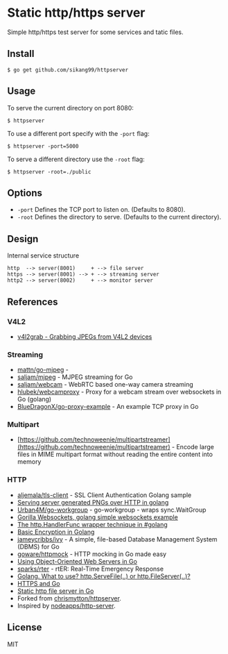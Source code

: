 # Static http/https server

Simple http/https test server for some services and tatic files.

## Install

    $ go get github.com/sikang99/httpserver

## Usage

To serve the current directory on port 8080:

    $ httpserver

To use a different port specify with the `-port` flag:

    $ httpserver -port=5000

To serve a different directory use the `-root` flag:

    $ httpserver -root=./public

## Options

* `-port` Defines the TCP port to listen on. (Defaults to 8080).
* `-root` Defines the directory to serve. (Defaults to the current directory).


## Design

Internal service structure

	http  --> server(8001)     + --> file server
	https --> server(8001) --> + --> streaming server
	http2 --> server(8002)     + --> monitor server




## References

### V4L2

- [v4l2grab - Grabbing JPEGs from V4L2 devices](http://www.twam.info/linux/v4l2grab-grabbing-jpegs-from-v4l2-devices)

### Streaming

- [mattn/go-mjpeg](https://github.com/mattn/go-mjpeg) - 
- [saljam/mjpeg](https://github.com/saljam/mjpeg) - MJPEG streaming for Go
- [saljam/webcam](https://github.com/saljam/webcam) - WebRTC based one-way camera streaming
- [hlubek/webcamproxy](https://github.com/hlubek/webcamproxy) - Proxy for a webcam stream over websockets in Go (golang)
- [BlueDragonX/go-proxy-example](https://github.com/BlueDragonX/go-proxy-example) - An example TCP proxy in Go

### Multipart

- [https://github.com/technoweenie/multipartstreamer](https://github.com/technoweenie/multipartstreamer) - Encode large files in MIME multipart format without reading the entire content into memory


### HTTP

- [aljemala/tls-client](https://gist.github.com/michaljemala/d6f4e01c4834bf47a9c4) - SSL Client Authentication Golang sample
- [Serving server generated PNGs over HTTP in golang](http://41j.com/blog/2015/03/serving-server-generated-pngs-over-http-in-golang/)
- [Urban4M/go-workgroup](https://github.com/Urban4M/go-workgroup) - go-workgroup - wraps sync.WaitGroup
- [Gorilla Websockets, golang simple websockets example](http://41j.com/blog/2014/12/gorilla-websockets-golang-simple-websockets-example/)
- [The http.HandlerFunc wrapper technique in #golang](https://medium.com/@matryer/the-http-handlerfunc-wrapper-technique-in-golang-c60bf76e6124)
- [Basic Encryption in Golang](http://golangcast.tv/articles/basic-encryption-in-golang)
- [jameycribbs/ivy](https://github.com/jameycribbs/ivy) - A simple, file-based Database Management System (DBMS) for Go
- [goware/httpmock](https://github.com/goware/httpmock) - HTTP mocking in Go made easy
- [Using Object-Oriented Web Servers in Go](http://blog.codeship.com/using-object-oriented-web-servers-go/)
- [sparks/rter](https://github.com/sparks/rter) - rtER: Real-Time Emergency Response
- [Golang. What to use? http.ServeFile(..) or http.FileServer(..)?](http://stackoverflow.com/questions/28793619/golang-what-to-use-http-servefile-or-http-fileserver)
- [HTTPS and Go](https://www.kaihag.com/https-and-go/)
- [Static http file server in Go](https://www.chrismytton.uk/2013/07/17/golang-static-http-file-server/)
- Forked from [chrismytton/httpserver](https://github.com/chrismytton/httpserver).
- Inspired by [nodeapps/http-server](https://github.com/nodeapps/http-server).


## License

MIT

